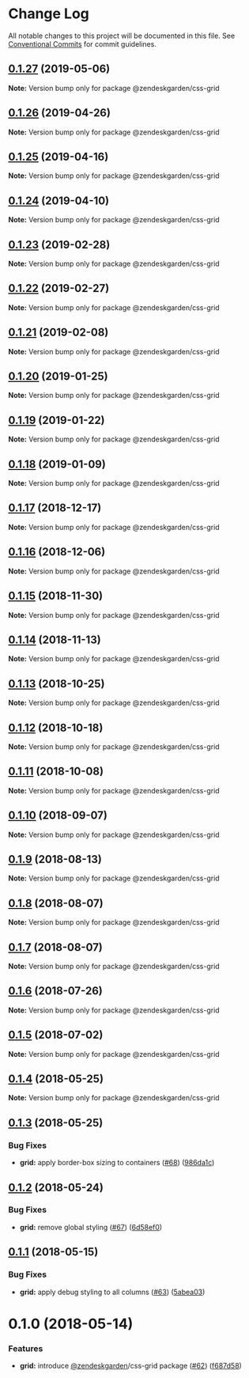 # Change Log

All notable changes to this project will be documented in this file.
See [Conventional Commits](https://conventionalcommits.org) for commit guidelines.

## [0.1.27](https://github.com/zendeskgarden/css-components/compare/@zendeskgarden/css-grid@0.1.26...@zendeskgarden/css-grid@0.1.27) (2019-05-06)

**Note:** Version bump only for package @zendeskgarden/css-grid





## [0.1.26](https://github.com/zendeskgarden/css-components/compare/@zendeskgarden/css-grid@0.1.25...@zendeskgarden/css-grid@0.1.26) (2019-04-26)

**Note:** Version bump only for package @zendeskgarden/css-grid





## [0.1.25](https://github.com/zendeskgarden/css-components/compare/@zendeskgarden/css-grid@0.1.24...@zendeskgarden/css-grid@0.1.25) (2019-04-16)

**Note:** Version bump only for package @zendeskgarden/css-grid





## [0.1.24](https://github.com/zendeskgarden/css-components/compare/@zendeskgarden/css-grid@0.1.23...@zendeskgarden/css-grid@0.1.24) (2019-04-10)

**Note:** Version bump only for package @zendeskgarden/css-grid





## [0.1.23](https://github.com/zendeskgarden/css-components/compare/@zendeskgarden/css-grid@0.1.22...@zendeskgarden/css-grid@0.1.23) (2019-02-28)

**Note:** Version bump only for package @zendeskgarden/css-grid





## [0.1.22](https://github.com/zendeskgarden/css-components/compare/@zendeskgarden/css-grid@0.1.21...@zendeskgarden/css-grid@0.1.22) (2019-02-27)

**Note:** Version bump only for package @zendeskgarden/css-grid





## [0.1.21](https://github.com/zendeskgarden/css-components/compare/@zendeskgarden/css-grid@0.1.20...@zendeskgarden/css-grid@0.1.21) (2019-02-08)

**Note:** Version bump only for package @zendeskgarden/css-grid





## [0.1.20](https://github.com/zendeskgarden/css-components/compare/@zendeskgarden/css-grid@0.1.19...@zendeskgarden/css-grid@0.1.20) (2019-01-25)

**Note:** Version bump only for package @zendeskgarden/css-grid





## [0.1.19](https://github.com/zendeskgarden/css-components/compare/@zendeskgarden/css-grid@0.1.18...@zendeskgarden/css-grid@0.1.19) (2019-01-22)

**Note:** Version bump only for package @zendeskgarden/css-grid





## [0.1.18](https://github.com/zendeskgarden/css-components/compare/@zendeskgarden/css-grid@0.1.17...@zendeskgarden/css-grid@0.1.18) (2019-01-09)

**Note:** Version bump only for package @zendeskgarden/css-grid





## [0.1.17](https://github.com/zendeskgarden/css-components/compare/@zendeskgarden/css-grid@0.1.16...@zendeskgarden/css-grid@0.1.17) (2018-12-17)

**Note:** Version bump only for package @zendeskgarden/css-grid





## [0.1.16](https://github.com/zendeskgarden/css-components/compare/@zendeskgarden/css-grid@0.1.15...@zendeskgarden/css-grid@0.1.16) (2018-12-06)

**Note:** Version bump only for package @zendeskgarden/css-grid





## [0.1.15](https://github.com/zendeskgarden/css-components/compare/@zendeskgarden/css-grid@0.1.14...@zendeskgarden/css-grid@0.1.15) (2018-11-30)

**Note:** Version bump only for package @zendeskgarden/css-grid





## [0.1.14](https://github.com/zendeskgarden/css-components/compare/@zendeskgarden/css-grid@0.1.13...@zendeskgarden/css-grid@0.1.14) (2018-11-13)

**Note:** Version bump only for package @zendeskgarden/css-grid





## [0.1.13](https://github.com/zendeskgarden/css-components/compare/@zendeskgarden/css-grid@0.1.12...@zendeskgarden/css-grid@0.1.13) (2018-10-25)

**Note:** Version bump only for package @zendeskgarden/css-grid





## [0.1.12](https://github.com/zendeskgarden/css-components/compare/@zendeskgarden/css-grid@0.1.11...@zendeskgarden/css-grid@0.1.12) (2018-10-18)

**Note:** Version bump only for package @zendeskgarden/css-grid





## [0.1.11](https://github.com/zendeskgarden/css-components/compare/@zendeskgarden/css-grid@0.1.10...@zendeskgarden/css-grid@0.1.11) (2018-10-08)

**Note:** Version bump only for package @zendeskgarden/css-grid





<a name="0.1.10"></a>
## [0.1.10](https://github.com/zendeskgarden/css-components/compare/@zendeskgarden/css-grid@0.1.9...@zendeskgarden/css-grid@0.1.10) (2018-09-07)

**Note:** Version bump only for package @zendeskgarden/css-grid





<a name="0.1.9"></a>
## [0.1.9](https://github.com/zendeskgarden/css-components/compare/@zendeskgarden/css-grid@0.1.8...@zendeskgarden/css-grid@0.1.9) (2018-08-13)

**Note:** Version bump only for package @zendeskgarden/css-grid





<a name="0.1.8"></a>
## [0.1.8](https://github.com/zendeskgarden/css-components/compare/@zendeskgarden/css-grid@0.1.7...@zendeskgarden/css-grid@0.1.8) (2018-08-07)




**Note:** Version bump only for package @zendeskgarden/css-grid

<a name="0.1.7"></a>
## [0.1.7](https://github.com/zendeskgarden/css-components/compare/@zendeskgarden/css-grid@0.1.6...@zendeskgarden/css-grid@0.1.7) (2018-08-07)




**Note:** Version bump only for package @zendeskgarden/css-grid

<a name="0.1.6"></a>
## [0.1.6](https://github.com/zendeskgarden/css-components/compare/@zendeskgarden/css-grid@0.1.5...@zendeskgarden/css-grid@0.1.6) (2018-07-26)




**Note:** Version bump only for package @zendeskgarden/css-grid

<a name="0.1.5"></a>
## [0.1.5](https://github.com/zendeskgarden/css-components/compare/@zendeskgarden/css-grid@0.1.4...@zendeskgarden/css-grid@0.1.5) (2018-07-02)




**Note:** Version bump only for package @zendeskgarden/css-grid

<a name="0.1.4"></a>
## [0.1.4](https://github.com/zendeskgarden/css-components/compare/@zendeskgarden/css-grid@0.1.3...@zendeskgarden/css-grid@0.1.4) (2018-05-25)




**Note:** Version bump only for package @zendeskgarden/css-grid

<a name="0.1.3"></a>
## [0.1.3](https://github.com/zendeskgarden/css-components/compare/@zendeskgarden/css-grid@0.1.2...@zendeskgarden/css-grid@0.1.3) (2018-05-25)


### Bug Fixes

* **grid:** apply border-box sizing to containers ([#68](https://github.com/zendeskgarden/css-components/issues/68)) ([986da1c](https://github.com/zendeskgarden/css-components/commit/986da1c))




<a name="0.1.2"></a>
## [0.1.2](https://github.com/zendeskgarden/css-components/compare/@zendeskgarden/css-grid@0.1.1...@zendeskgarden/css-grid@0.1.2) (2018-05-24)


### Bug Fixes

* **grid:** remove global styling ([#67](https://github.com/zendeskgarden/css-components/issues/67)) ([6d58ef0](https://github.com/zendeskgarden/css-components/commit/6d58ef0))




<a name="0.1.1"></a>
## [0.1.1](https://github.com/zendeskgarden/css-components/compare/@zendeskgarden/css-grid@0.1.0...@zendeskgarden/css-grid@0.1.1) (2018-05-15)


### Bug Fixes

* **grid:** apply debug styling to all columns ([#63](https://github.com/zendeskgarden/css-components/issues/63)) ([5abea03](https://github.com/zendeskgarden/css-components/commit/5abea03))




<a name="0.1.0"></a>
# 0.1.0 (2018-05-14)


### Features

* **grid:** introduce [@zendeskgarden](https://github.com/zendeskgarden)/css-grid package ([#62](https://github.com/zendeskgarden/css-components/issues/62)) ([f687d58](https://github.com/zendeskgarden/css-components/commit/f687d58))
